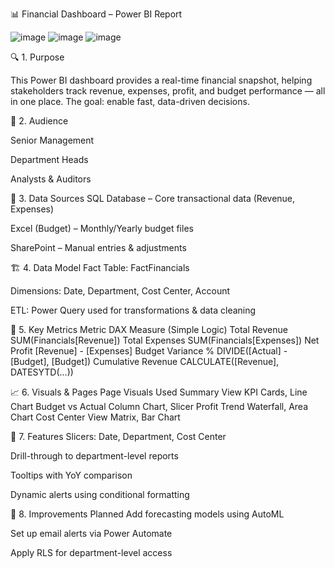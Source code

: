 📊 Financial Dashboard – Power BI Report

![image](https://github.com/user-attachments/assets/720a48ec-c155-4540-91b9-85601976b9b0)  ![image](https://github.com/user-attachments/assets/226ac802-6ccf-4a30-822b-afc4289dbfa7) ![image](https://github.com/user-attachments/assets/6eb86de2-c6c7-4e34-b9fb-6dab369d081c)





🔍 1. Purpose

This Power BI dashboard provides a real-time financial snapshot, helping stakeholders track revenue, expenses, profit, and budget performance — all in one place. The goal: enable fast, data-driven decisions.

👥 2. Audience

Senior Management

Department Heads

Analysts & Auditors

🧩 3. Data Sources
SQL Database – Core transactional data (Revenue, Expenses)

Excel (Budget) – Monthly/Yearly budget files

SharePoint – Manual entries & adjustments

🏗️ 4. Data Model
Fact Table: FactFinancials

Dimensions: Date, Department, Cost Center, Account

ETL: Power Query used for transformations & data cleaning

🔢 5. Key Metrics
Metric	DAX Measure (Simple Logic)
Total Revenue	SUM(Financials[Revenue])
Total Expenses	SUM(Financials[Expenses])
Net Profit	[Revenue] - [Expenses]
Budget Variance %	DIVIDE([Actual] - [Budget], [Budget])
Cumulative Revenue	CALCULATE([Revenue], DATESYTD(...))

📈 6. Visuals & Pages
Page	Visuals Used
Summary View	KPI Cards, Line Chart
Budget vs Actual	Column Chart, Slicer
Profit Trend	Waterfall, Area Chart
Cost Center View	Matrix, Bar Chart

🎯 7. Features
Slicers: Date, Department, Cost Center

Drill-through to department-level reports

Tooltips with YoY comparison

Dynamic alerts using conditional formatting

🧭 8. Improvements Planned
Add forecasting models using AutoML

Set up email alerts via Power Automate

Apply RLS for department-level access
